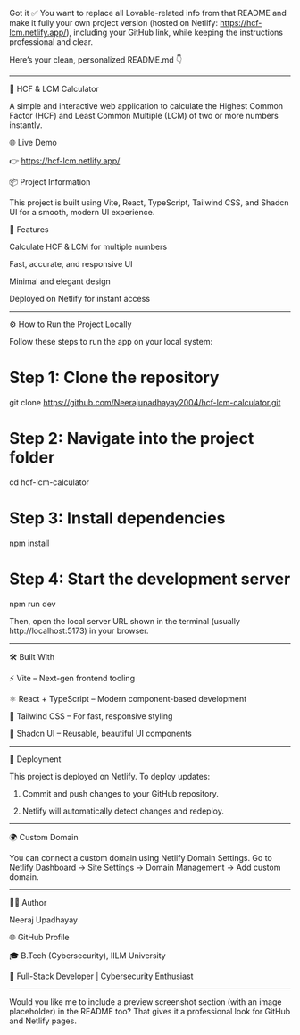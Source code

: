 Got it ✅
You want to replace all Lovable-related info from that README and make it fully your own project version (hosted on Netlify: https://hcf-lcm.netlify.app/), including your GitHub link, while keeping the instructions professional and clear.

Here’s your clean, personalized README.md 👇


---

🧮 HCF & LCM Calculator

A simple and interactive web application to calculate the Highest Common Factor (HCF) and Least Common Multiple (LCM) of two or more numbers instantly.

🌐 Live Demo

👉 https://hcf-lcm.netlify.app/

📦 Project Information

This project is built using Vite, React, TypeScript, Tailwind CSS, and Shadcn UI for a smooth, modern UI experience.

🧠 Features

Calculate HCF & LCM for multiple numbers

Fast, accurate, and responsive UI

Minimal and elegant design

Deployed on Netlify for instant access



---

⚙️ How to Run the Project Locally

Follow these steps to run the app on your local system:

# Step 1: Clone the repository
git clone https://github.com/Neerajupadhayay2004/hcf-lcm-calculator.git

# Step 2: Navigate into the project folder
cd hcf-lcm-calculator

# Step 3: Install dependencies
npm install

# Step 4: Start the development server
npm run dev

Then, open the local server URL shown in the terminal (usually http://localhost:5173) in your browser.


---

🛠️ Built With

⚡ Vite – Next-gen frontend tooling

⚛️ React + TypeScript – Modern component-based development

🎨 Tailwind CSS – For fast, responsive styling

🧩 Shadcn UI – Reusable, beautiful UI components



---

🚀 Deployment

This project is deployed on Netlify.
To deploy updates:

1. Commit and push changes to your GitHub repository.


2. Netlify will automatically detect changes and redeploy.




---

🌍 Custom Domain

You can connect a custom domain using Netlify Domain Settings.
Go to Netlify Dashboard → Site Settings → Domain Management → Add custom domain.


---

👨‍💻 Author

Neeraj Upadhayay

🌐 GitHub Profile

🎓 B.Tech (Cybersecurity), IILM University

💼 Full-Stack Developer | Cybersecurity Enthusiast



---

Would you like me to include a preview screenshot section (with an image placeholder) in the README too? That gives it a professional look for GitHub and Netlify pages.


